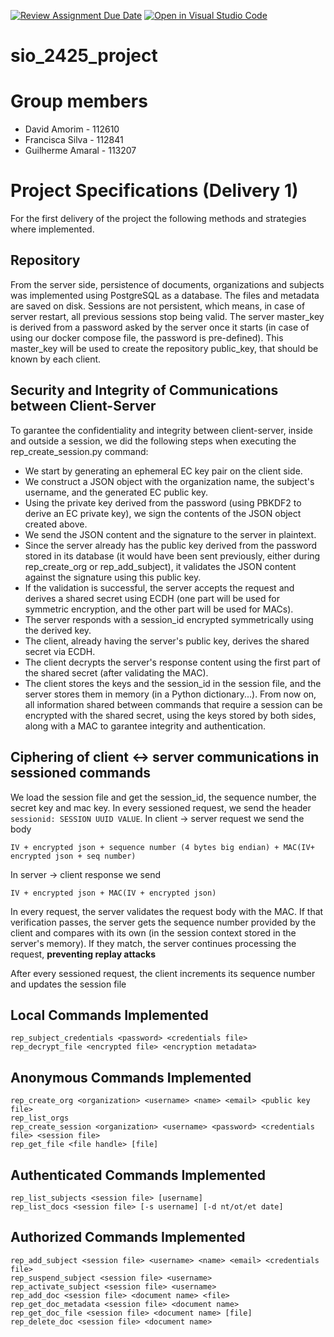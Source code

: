 [![Review Assignment Due Date](https://classroom.github.com/assets/deadline-readme-button-22041afd0340ce965d47ae6ef1cefeee28c7c493a6346c4f15d667ab976d596c.svg)](https://classroom.github.com/a/n4Xu0y1X)
[![Open in Visual Studio Code](https://classroom.github.com/assets/open-in-vscode-2e0aaae1b6195c2367325f4f02e2d04e9abb55f0b24a779b69b11b9e10269abc.svg)](https://classroom.github.com/online_ide?assignment_repo_id=16739588&assignment_repo_type=AssignmentRepo)
# sio_2425_project

# Group members
- David Amorim - 112610
- Francisca Silva - 112841
- Guilherme Amaral - 113207

# Project Specifications (Delivery 1)
For the first delivery of the project the following methods and strategies where implemented.
## Repository
From the server side, persistence of documents, organizations and subjects was implemented using PostgreSQL as a database. The files and metadata are saved on disk.
Sessions are not persistent, which means, in case of server restart, all previous sessions stop being valid.
The server master_key is derived from a password asked by the server once it starts (in case of using our docker compose file, the password is pre-defined). This master_key will be used to create the repository public_key, that should be known by each client.
## Security and Integrity of Communications between Client-Server
To garantee the confidentiality and integrity between client-server, inside and outside a session, we did the following steps when executing the rep_create_session.py command:
 - We start by generating an ephemeral EC key pair on the client side.
 - We construct a JSON object with the organization name, the subject's username, and the generated EC public key.
 - Using the private key derived from the password (using PBKDF2 to derive an EC private key), we sign the contents of the JSON object created above.
 - We send the JSON content and the signature to the server in plaintext.
 - Since the server already has the public key derived from the password stored in its database (it would have been sent previously, either during rep_create_org or rep_add_subject), it validates the JSON content against the signature using this public key.
 - If the validation is successful, the server accepts the request and derives a shared secret using ECDH (one part will be used for symmetric encryption, and the other part will be used for MACs).
 - The server responds with a session_id encrypted symmetrically using the derived key.
 - The client, already having the server's public key, derives the shared secret via ECDH.
 - The client decrypts the server's response content using the first part of the shared secret (after validating the MAC).
 - The client stores the keys and the session_id in the session file, and the server stores them in memory (in a Python dictionary...).
  From now on, all information shared between commands that require a session can be encrypted with the shared secret, using the keys stored by both sides, along with a MAC to garantee integrity and authentication.

## Ciphering of client <-> server communications in sessioned commands

We load the session file and get the session_id, the sequence number, the secret key and mac key.
In every sessioned request, we send the header `sessionid: SESSION UUID VALUE`.
In client -> server request we send the body
```
IV + encrypted json + sequence number (4 bytes big endian) + MAC(IV+ encrypted json + seq number)
```
In server -> client response we send
```
IV + encrypted json + MAC(IV + encrypted json)
```

In every request, the server validates the request body with the MAC. If that verification passes, the server gets the sequence number provided by the client and compares with its own (in the session context stored in the server's memory). If they match, the server continues processing the request, **preventing replay attacks**

After every sessioned request, the client increments its sequence number and updates the session file

## Local Commands Implemented 
```console
rep_subject_credentials <password> <credentials file>
rep_decrypt_file <encrypted file> <encryption metadata>
```
## Anonymous Commands Implemented
```console
rep_create_org <organization> <username> <name> <email> <public key file>
rep_list_orgs
rep_create_session <organization> <username> <password> <credentials file> <session file>
rep_get_file <file handle> [file]
```
## Authenticated Commands Implemented
```console
rep_list_subjects <session file> [username]
rep_list_docs <session file> [-s username] [-d nt/ot/et date]
```
## Authorized Commands Implemented
```console
rep_add_subject <session file> <username> <name> <email> <credentials file>
rep_suspend_subject <session file> <username>
rep_activate_subject <session file> <username>
rep_add_doc <session file> <document name> <file>
rep_get_doc_metadata <session file> <document name>
rep_get_doc_file <session file> <document name> [file]
rep_delete_doc <session file> <document name>
```

